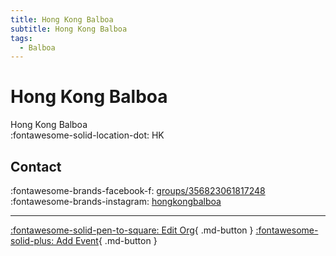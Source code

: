 ```yaml
---
title: Hong Kong Balboa
subtitle: Hong Kong Balboa
tags:
  - Balboa
---
```


# Hong Kong Balboa

Hong Kong Balboa  
:fontawesome-solid-location-dot: HK  


## Contact

:fontawesome-brands-facebook-f: [groups/356823061817248](https://www.facebook.com/groups/356823061817248)  
:fontawesome-brands-instagram: [hongkongbalboa](http://instagram.com/hongkongbalboa)  

---

[:fontawesome-solid-pen-to-square: Edit Org](https://github.com/swingdance/orgs/issues/new?assignees=&labels=update+org&projects=&template=03-update_entity.yml&title=Update%20Org%3A%20zh_HK%20%E2%80%A2%20Hong%20Kong%20Balboa&region=zh_HK&id=hong-kong-balboa&name=Hong%20Kong%20Balboa){ .md-button } [:fontawesome-solid-plus: Add Event](https://github.com/swingdance/events/issues/new?assignees=&labels=add+event&projects=&template=02-add_entity.yml&title=Add%20Event%3A%20zh_HK%20%E2%80%A2%20%3CName%3E&region=zh_HK&province=HK&city=HK&org_id=hong-kong-balboa){ .md-button }
